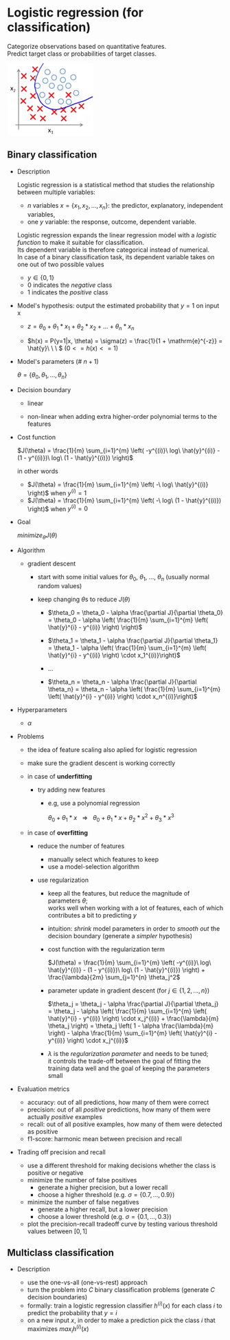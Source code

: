 # Logistic regression (for classification)

Categorize observations based on quantitative features.  
Predict target class or probabilities of target classes.

![](../images/logistic_regression.png)

## Binary classification

* Description

    Logistic regression is a statistical method that studies the relationship between multiple variables:
    * $n$ variables $x=\{x_1,x_2,...,x_n\}$: the predictor, explanatory, independent variables,
    * one $y$ variable: the response, outcome, dependent variable.

    Logistic regression expands the linear regression model with a *logistic function* to make it suitable for classification.  
    Its dependent variable is therefore categorical instead of numerical.  
    In case of a binary classification task, its dependent variable takes on one out of two possible values
    * $y \in \{0, 1\}$
    * $0$ indicates the *negative* class
    * $1$ indicates the *positive* class

* Model's hypothesis: output the estimated probability that $y=1$ on input x

    * $z = \theta_0 + \theta_1 \ast x_1  + \theta_2 \ast x_2 + ... + \theta_n \ast x_n$

    * $h(x) = P(y=1|x, \theta) = \sigma(z) = \frac{1}{1 + \mathrm{e}^{-z}} = \hat{y}\ \ \ $ ($0 <= h(x) <= 1$)

* Model's parameters (# $n+1$)

    $\theta=\{\theta_0, \theta_1, ..., \theta_n\}$

* Decision boundary

    * linear

    * non-linear when adding extra higher-order polynomial terms to the features

* Cost function

    $J(\theta) = \frac{1}{m} \sum_{i=1}^{m} \left( -y^{(i)}\ log\ \hat{y}^{(i)} - (1 - y^{(i)})\ log\ (1 - \hat{y}^{(i)}) \right)$

    in other words
    * $J(\theta) = \frac{1}{m} \sum_{i=1}^{m} \left( -\ log\ \hat{y}^{(i)} \right)$ when $y^{(i)}=1$
    * $J(\theta) = \frac{1}{m} \sum_{i=1}^{m} \left( -\ log\ (1 - \hat{y}^{(i)}) \right)$ when $y^{(i)}=0$

* Goal
    
    $minimize_{\theta} J(\theta)$

* Algorithm

    * gradient descent

        * start with some initial values for $\theta_0$, $\theta_1$, ..., $\theta_n$ (usually normal random values)
        * keep changing $\theta$s to reduce $J(\theta)$

            * $\theta_0 = \theta_0 - \alpha \frac{\partial J}{\partial \theta_0} = \theta_0 - \alpha \left( \frac{1}{m} \sum_{i=1}^{m} \left( \hat{y}^{i} - y^{(i)} \right) \right)$

            * $\theta_1 = \theta_1 - \alpha \frac{\partial J}{\partial \theta_1} = \theta_1 - \alpha \left( \frac{1}{m} \sum_{i=1}^{m} \left( \hat{y}^{i} - y^{(i)} \right) \cdot x_1^{(i)}\right)$

            * ...

            * $\theta_n = \theta_n - \alpha \frac{\partial J}{\partial \theta_n} = \theta_n - \alpha \left( \frac{1}{m} \sum_{i=1}^{m} \left( \hat{y}^{i} - y^{(i)} \right) \cdot x_n^{(i)}\right)$

* Hyperparameters

    * $\alpha$

* Problems

    * the idea of feature scaling also aplied for logistic regression

    * make sure the gradient descent is working correctly

    * in case of **underfitting**

        * try adding new features

            * e.g, use a polynomial regression

                $\theta_0 + \theta_1 \ast x \ \ \ \Rightarrow \ \ \ \theta_0 + \theta_1 \ast x + \theta_2 \ast x^2 + \theta_3 \ast x^3$

    * in case of **overfitting**

        * reduce the number of features

            * manually select which features to keep
            * use a model-selection algorithm

        * use regularization

            * keep all the features, but reduce the magnitude of parameters $\theta$;  
              works well when working with a lot of features, each of which contributes a bit to predicting $y$

            * intuition: *shrink* model parameters in order to *smooth out* the decision boundary (generate a *simpler* hypothesis)

            * cost function with the regularization term

                $J(\theta) = \frac{1}{m} \sum_{i=1}^{m} \left( -y^{(i)}\ log\ \hat{y}^{(i)} - (1 - y^{(i)})\ log\ (1 - \hat{y}^{(i)}) \right) + \frac{\lambda}{2m} \sum_{j=1}^{n} \theta_j^2$

            * parameter update in gradient descent (for $j \in \{1, 2, ..., n\}$)

                $\theta_j = \theta_j - \alpha \frac{\partial J}{\partial \theta_j} = \theta_j - \alpha \left( \frac{1}{m} \sum_{i=1}^{m} \left( \hat{y}^{i} - y^{(i)} \right) \cdot x_j^{(i)} + \frac{\lambda}{m} \theta_j \right) = \theta_j \left( 1 - \alpha \frac{\lambda}{m} \right) - \alpha \frac{1}{m} \sum_{i=1}^{m} \left( \hat{y}^{i} - y^{(i)} \right) \cdot x_j^{(i)}$

            * $\lambda$ is the *regularization parameter* and needs to be tuned;  
              it controls the trade-off between the goal of fitting the training data well and the goal of keeping the parameters small

* Evaluation metrics

    * accuracy: out of all predictions, how many of them were correct
    * precision: out of all *positive* predictions, how many of them were actually *positive* examples
    * recall: out of all positive examples, how many of them were detected as positive
    * f1-score: harmonic mean between precision and recall

* Trading off precision and recall

    * use a different threshold for making decisions whether the class is positive or negative
    * minimize the number of false positives
        * generate a higher precision, but a lower recall
        * choose a higher threshold (e.g. $\sigma=\{0.7, ..., 0.9\}$)
    * minimize the number of false negatives
        * generate a higher recall, but a lower precision
        * choose a lower threshold (e.g. $\sigma=\{0.1, ..., 0.3\}$)
    * plot the precision-recall tradeoff curve by testing various threshold values between $[0, 1]$

## Multiclass classification

* Description

    * use the one-vs-all (one-vs-rest) approach
    * turn the problem into $C$ binary classification problems (generate $C$ decision boundaries)
    * formally: train a logistic regression classifier $h^{(i)}(x)$ for each class $i$ to predict the probability that $y=i$
    * on a new input $x$, in order to make a prediction pick the class $i$ that maximizes $max_i h^{(i)}(x)$

